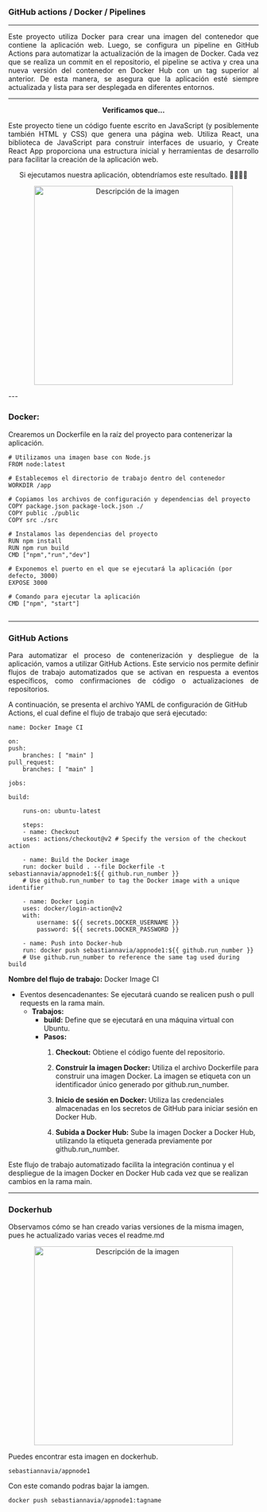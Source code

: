 ### GitHub actions / Docker / Pipelines
---
<p align="justify">
Este proyecto utiliza Docker para crear una imagen del contenedor que contiene la aplicación web. Luego, se configura un pipeline en GitHub Actions para automatizar la actualización de la imagen de Docker. Cada vez que se realiza un commit en el repositorio, el pipeline se activa y crea una nueva versión del contenedor en Docker Hub con un tag superior al anterior. De esta manera, se asegura que la aplicación esté siempre actualizada y lista para ser desplegada en diferentes entornos.
</p>

---
     

<p align="center">
  <strong>Verificamos que...</strong>
</p>



<p align="justify">	
Este proyecto tiene un código fuente escrito en JavaScript (y posiblemente también HTML y CSS) que genera una página web. Utiliza React, una biblioteca de JavaScript para construir interfaces de usuario, y Create React App proporciona una estructura inicial y herramientas de desarrollo para facilitar la creación de la aplicación web.
</p>

<p align="center">
Si ejecutamos nuestra aplicación, obtendríamos este resultado. 👍🏼👍🏼
</p>


<p align="center">
  <img src="https://github.com/Sebastianavia/ci-github-2024-1/assets/71205906/a69d7c31-f584-48d3-987a-95bfaba70ca7" width="400" alt="Descripción de la imagen">
</p>
---

### Docker:

Crearemos un Dockerfile en la raíz del proyecto para contenerizar la aplicación.

```
# Utilizamos una imagen base con Node.js
FROM node:latest

# Establecemos el directorio de trabajo dentro del contenedor
WORKDIR /app

# Copiamos los archivos de configuración y dependencias del proyecto
COPY package.json package-lock.json ./
COPY public ./public
COPY src ./src

# Instalamos las dependencias del proyecto
RUN npm install
RUN npm run build
CMD ["npm","run","dev"]

# Exponemos el puerto en el que se ejecutará la aplicación (por defecto, 3000)
EXPOSE 3000

# Comando para ejecutar la aplicación
CMD ["npm", "start"]


```

---

### GitHub Actions

<p align="justify">
Para automatizar el proceso de contenerización y despliegue de la aplicación, vamos a utilizar GitHub Actions. Este servicio nos permite definir flujos de trabajo automatizados que se activan en respuesta a eventos específicos, como confirmaciones de código o actualizaciones de repositorios.

A continuación, se presenta el archivo YAML de configuración de GitHub Actions, el cual define el flujo de trabajo que será ejecutado:



</p>

    name: Docker Image CI

    on:
    push:
        branches: [ "main" ]
    pull_request:
        branches: [ "main" ]

    jobs:

    build:

        runs-on: ubuntu-latest

        steps:
        - name: Checkout
        uses: actions/checkout@v2 # Specify the version of the checkout action
        
        - name: Build the Docker image
        run: docker build . --file Dockerfile -t sebastiannavia/appnode1:${{ github.run_number }}
        # Use github.run_number to tag the Docker image with a unique identifier
        
        - name: Docker Login
        uses: docker/login-action@v2
        with:
            username: ${{ secrets.DOCKER_USERNAME }}
            password: ${{ secrets.DOCKER_PASSWORD }}

        - name: Push into Docker-hub
        run: docker push sebastiannavia/appnode1:${{ github.run_number }}
        # Use github.run_number to reference the same tag used during build





**Nombre del flujo de trabajo:** Docker Image CI
- Eventos desencadenantes:
Se ejecutará cuando se realicen push o pull requests en la rama main.
	* **Trabajos:**
		* **build:** Define que se ejecutará en una máquina virtual con Ubuntu.
		* **Pasos:**
			1. **Checkout:** Obtiene el código fuente del repositorio.
			2. **Construir la imagen Docker:** Utiliza el archivo Dockerfile para construir una imagen Docker. La imagen se etiqueta con un identificador único generado por github.run_number.

			3. **Inicio de sesión en Docker:** Utiliza las credenciales almacenadas en los secretos de GitHub para iniciar sesión en Docker Hub.
			4. **Subida a Docker Hub:** Sube la imagen Docker a Docker Hub, utilizando la etiqueta generada previamente por github.run_number.

Este flujo de trabajo automatizado facilita la integración continua y el despliegue de la imagen Docker en Docker Hub cada vez que se realizan cambios en la rama main.

---

### Dockerhub

Observamos cómo se han creado varias versiones de la misma imagen, pues he actualizado varias veces el readme.md

<p align="center">
  <img src="https://github.com/Sebastianavia/ci-github-2024-1/assets/71205906/3f905ff4-3b7b-4d8d-9d60-1e13363873a0" alt="Descripción de la imagen" width="400">
</p>


Puedes encontrar esta imagen en dockerhub.

    sebastiannavia/appnode1

Con este comando podras bajar la iamgen.

    docker push sebastiannavia/appnode1:tagname


